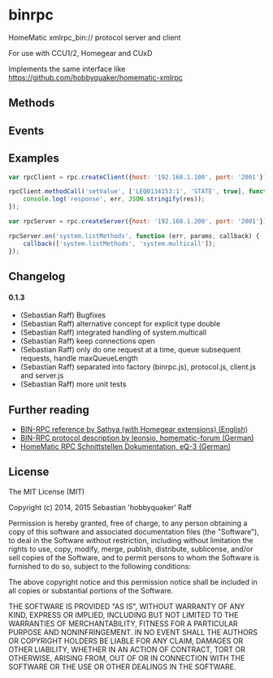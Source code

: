 binrpc
======

HomeMatic xmlrpc_bin:// protocol server and client

For use with CCU1/2, Homegear and CUxD

Implements the same interface like https://github.com/hobbyquaker/homematic-xmlrpc

## Methods


## Events


## Examples

```javascript
var rpcClient = rpc.createClient({host: '192.168.1.100', port: '2001'});

rpcClient.methodCall('setValue', ['LEQ0134153:1', 'STATE', true], function (err, res) {
    console.log('response', err, JSON.stringify(res));
});
```

```javascript
var rpcServer = rpc.createServer({host: '192.168.1.200', port: '2001'});

rpcServer.on('system.listMethods', function (err, params, callback) {
    callback(['system.listMethods', 'system.multicall']);
});
```

## Changelog

#### 0.1.3

* (Sebastian Raff) Bugfixes
* (Sebastian Raff) alternative concept for explicit type double
* (Sebastian Raff) integrated handling of system.multicall
* (Sebastian Raff) keep connections open
* (Sebastian Raff) only do one request at a time, queue subsequent requests, handle maxQueueLength
* (Sebastian Raff) separated into factory (binrpc.js), protocol.js, client.js and server.js
* (Sebastian Raff) more unit tests


## Further reading

* [BIN-RPC reference by Sathya (with Homegear extensions) (English)](https://www.homegear.eu/index.php/Binary_RPC_Reference)
* [BIN-RPC protocol description by leonsio, homematic-forum (German)](http://homematic-forum.de/forum/viewtopic.php?t=8210&p=57493)
* [HomeMatic RPC Schnittstellen Dokumentation, eQ-3 (German)](http://www.eq-3.de/Downloads/Software/HM-CCU2-Firmware_Updates/Tutorials/HM_XmlRpc_API.pdf)

## License


The MIT License (MIT)

Copyright (c) 2014, 2015 Sebastian 'hobbyquaker' Raff

Permission is hereby granted, free of charge, to any person obtaining a copy
of this software and associated documentation files (the "Software"), to deal
in the Software without restriction, including without limitation the rights
to use, copy, modify, merge, publish, distribute, sublicense, and/or sell
copies of the Software, and to permit persons to whom the Software is
furnished to do so, subject to the following conditions:

The above copyright notice and this permission notice shall be included in all
copies or substantial portions of the Software.

THE SOFTWARE IS PROVIDED "AS IS", WITHOUT WARRANTY OF ANY KIND, EXPRESS OR
IMPLIED, INCLUDING BUT NOT LIMITED TO THE WARRANTIES OF MERCHANTABILITY,
FITNESS FOR A PARTICULAR PURPOSE AND NONINFRINGEMENT. IN NO EVENT SHALL THE
AUTHORS OR COPYRIGHT HOLDERS BE LIABLE FOR ANY CLAIM, DAMAGES OR OTHER
LIABILITY, WHETHER IN AN ACTION OF CONTRACT, TORT OR OTHERWISE, ARISING FROM,
OUT OF OR IN CONNECTION WITH THE SOFTWARE OR THE USE OR OTHER DEALINGS IN THE
SOFTWARE.
